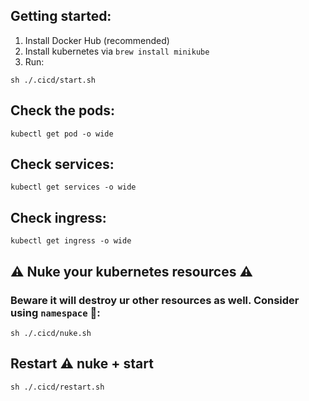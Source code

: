## Getting started:

1. Install Docker Hub (recommended)
2. Install kubernetes via `brew install minikube`
3. Run:

```
sh ./.cicd/start.sh
```

## Check the pods:

```
kubectl get pod -o wide
```

## Check services:

```
kubectl get services -o wide
```

## Check ingress:

```
kubectl get ingress -o wide
```

## ⚠️ Nuke your kubernetes resources ⚠️

### Beware it will destroy ur other resources as well. Consider using `namespace` 🙂:

```
sh ./.cicd/nuke.sh
```

## Restart ⚠️ nuke + start

```
sh ./.cicd/restart.sh
```

